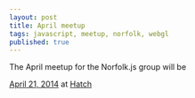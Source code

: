 ```yaml
---
layout: post
title: April meetup
tags: javascript, meetup, norfolk, webgl
published: true
---
```


<p>The April meetup for the Norfolk.js group will be</p>
<p>
<a href="http://www.meetup.com/NorfolkJS/events/172344612/">April 21, 2014</a>
at <a href="http://www.hatchnorfolk.com/">Hatch</a>
</p>
